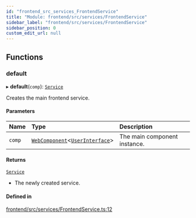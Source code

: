 ```yaml
---
id: "frontend_src_services_FrontendService"
title: "Module: frontend/src/services/FrontendService"
sidebar_label: "frontend/src/services/FrontendService"
sidebar_position: 0
custom_edit_url: null
---
```


## Functions

### default

▸ **default**(`comp`): [`Service`](../classes/common_web_services_Service.Service.md)

Creates the main frontend service.

#### Parameters

| Name | Type | Description |
| :------ | :------ | :------ |
| `comp` | [`WebComponent`](../classes/common_web_component_WebComponent.WebComponent.md)<[`UserInterface`](../classes/common_web_ui_UserInterface.UserInterface.md)\> | The main component instance. |

#### Returns

[`Service`](../classes/common_web_services_Service.Service.md)

- The newly created service.

#### Defined in

[frontend/src/services/FrontendService.ts:12](https://github.com/Soroush9978/rds-ng/blob/3365237/src/frontend/src/services/FrontendService.ts#L12)
